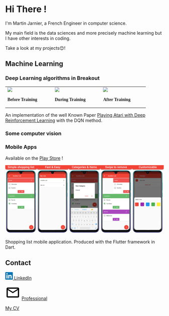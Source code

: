 # Hi There !
I'm Martin Jarnier, a French Engineer in computer science.

My main field is the data sciences and more precisely machine learning but I have other interests in coding.

Take a look at my projects😊!

## Machine Learning
### Deep Learning algorithms in Breakout

<table>
    <tr>
    <td> 
        <img src="https://i.imgur.com/rRxXF4H.gif"
             style='zoom:91%;'/>
    <p style='text-align: right; margin-right: 3em; font-family: Serif;'><b> Before Training </b></p>
    </td>
    <td> 
        <img src="https://i.imgur.com/X8ghdpL.gif"
             style='zoom:91%;'/>
    <p style='text-align: right; margin-right: 3em; font-family: Serif;'><b> During Training </b></p>
    </td>
    <td> 
        <img src="https://i.imgur.com/Z1K6qBQ.gif"
             style='zoom:91%;'/>
    <p style='text-align: right; margin-right: 3em; font-family: Serif;'><b> After Training </b></p>
    </td>
    </tr>
</table>

An implementation of the well Known Paper  [Playing Atari with Deep Reinforcement Learning](https://arxiv.org/abs/1312.5602) with the DQN method.

### Some computer vision




### Mobile Apps
Available on the [Play Store](https://play.google.com/store/apps/details?id=com.cc.quick_shop) !

<p align="center"><a href="https://github.com/Cc618/Quick-Shop">
    <img src="res/quick_shop.jpg" width="720" alt="Quick-Shop" title="Quick-Shop" /></a></p>
Shopping list mobile application. Produced with the Flutter framework in Dart.



<!-- ## Some stats
<a href="https://github.com/anuraghazra/github-readme-stats" title="Go to Source">
    <img width="100%" height="200" src="https://github-readme-stats.vercel.app/api?username=Cc618&show_icons=true&count_private=true&theme=buefy"></a> -->

<!-- <a href="https://github.com/anuraghazra/github-readme-stats" title="Go to Source">
    <img width="100%" height="200" src="https://github-readme-stats.vercel.app/api/top-langs/?username=Cc618&exclude_repo=Deadly-Science&hide=C%23,ASP,HTML,GDScript&layout=compact&langs_count=5&theme=buefy"></a> -->

## Contact
<a href="https://www.linkedin.com/in/martin-jarnier/"><img src="res/linkedin.png" alt="linkedin" width="24"> LinkedIn</a>

![Mail](res/mail.svg) [Professional](mailto:martin.jarnier@gmail.com "martin.jarnier@gmail.com")

[My CV](https://cv.celian.dev)
 
